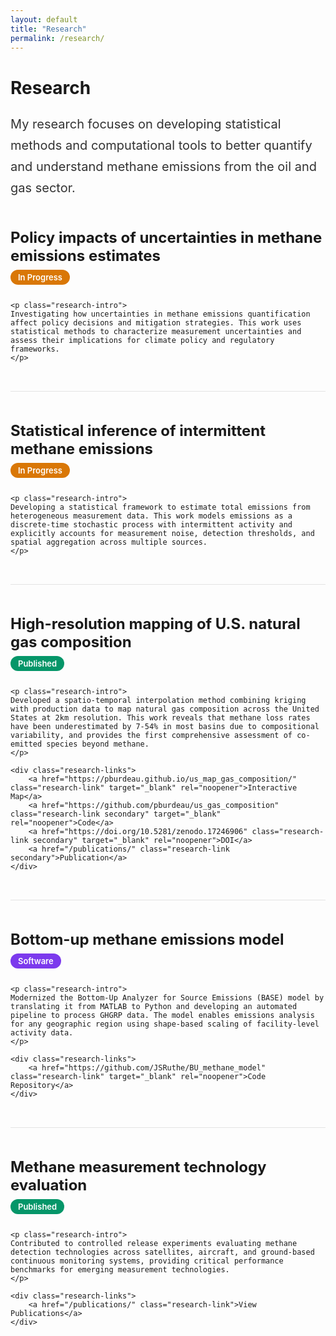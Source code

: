```yaml
---
layout: default
title: "Research"
permalink: /research/
---
```


<style>
.research-section {
    margin: 48px 0;
    padding-bottom: 32px;
    border-bottom: 1px solid rgba(0, 0, 0, 0.1);
}

.research-section:last-child {
    border-bottom: none;
}

.research-section h2 {
    font-size: 24px;
    font-weight: 700;
    margin: 0 0 8px;
    color: var(--ink);
}

.research-status {
    display: inline-block;
    font-size: 13px;
    font-weight: 600;
    padding: 4px 12px;
    border-radius: 16px;
    background: #D97706;
    color: white;
    margin-bottom: 12px;
}

.research-status.published {
    background: #059669;
}

.research-status.software {
    background: #7C3AED;
}

.research-intro {
    font-size: 18px;
    line-height: 1.7;
    margin: 16px 0;
    color: #333;
}

.research-links {
    display: flex;
    gap: 12px;
    flex-wrap: wrap;
    margin: 16px 0;
}

.research-link {
    display: inline-block;
    padding: 8px 16px;
    background: var(--ink);
    color: white;
    text-decoration: none;
    border-radius: 6px;
    font-size: 14px;
    font-weight: 600;
    transition: transform 0.2s ease, box-shadow 0.2s ease;
}

.research-link:hover {
    transform: translateY(-2px);
    box-shadow: 0 4px 12px rgba(0, 0, 0, 0.15);
}

.research-link.secondary {
    background: transparent;
    color: var(--ink);
    border: 2px solid var(--ink);
}

.research-link.secondary:hover {
    background: var(--ink);
    color: white;
}

@media (max-width: 768px) {
    .research-section h2 {
        font-size: 20px;
    }
    
    .research-intro {
        font-size: 16px;
    }
    
    .research-links {
        flex-direction: column;
    }
    
    .research-link {
        text-align: center;
    }
}
</style>

<h1>Research</h1>

<p style="font-size: 20px; line-height: 1.7; margin: 24px 0 48px; color: #333;">
My research focuses on developing statistical methods and computational tools to better quantify and understand methane emissions from the oil and gas sector.
</p>

<div class="research-section">
    <h2>Policy impacts of uncertainties in methane emissions estimates</h2>
    <span class="research-status">In Progress</span>
    
    <p class="research-intro">
    Investigating how uncertainties in methane emissions quantification affect policy decisions and mitigation strategies. This work uses statistical methods to characterize measurement uncertainties and assess their implications for climate policy and regulatory frameworks.
    </p>
</div>

<div class="research-section">
    <h2>Statistical inference of intermittent methane emissions</h2>
    <span class="research-status">In Progress</span>
    
    <p class="research-intro">
    Developing a statistical framework to estimate total emissions from heterogeneous measurement data. This work models emissions as a discrete-time stochastic process with intermittent activity and explicitly accounts for measurement noise, detection thresholds, and spatial aggregation across multiple sources.
    </p>
</div>

<div class="research-section">
    <h2>High-resolution mapping of U.S. natural gas composition</h2>
    <span class="research-status published">Published</span>
    
    <p class="research-intro">
    Developed a spatio-temporal interpolation method combining kriging with production data to map natural gas composition across the United States at 2km resolution. This work reveals that methane loss rates have been underestimated by 7-54% in most basins due to compositional variability, and provides the first comprehensive assessment of co-emitted species beyond methane.
    </p>
    
    <div class="research-links">
        <a href="https://pburdeau.github.io/us_map_gas_composition/" class="research-link" target="_blank" rel="noopener">Interactive Map</a>
        <a href="https://github.com/pburdeau/us_gas_composition" class="research-link secondary" target="_blank" rel="noopener">Code</a>
        <a href="https://doi.org/10.5281/zenodo.17246906" class="research-link secondary" target="_blank" rel="noopener">DOI</a>
        <a href="/publications/" class="research-link secondary">Publication</a>
    </div>
</div>

<div class="research-section">
    <h2>Bottom-up methane emissions model</h2>
    <span class="research-status software">Software</span>
    
    <p class="research-intro">
    Modernized the Bottom-Up Analyzer for Source Emissions (BASE) model by translating it from MATLAB to Python and developing an automated pipeline to process GHGRP data. The model enables emissions analysis for any geographic region using shape-based scaling of facility-level activity data.
    </p>
    
    <div class="research-links">
        <a href="https://github.com/JSRuthe/BU_methane_model" class="research-link" target="_blank" rel="noopener">Code Repository</a>
    </div>
</div>

<div class="research-section">
    <h2>Methane measurement technology evaluation</h2>
    <span class="research-status published">Published</span>
    
    <p class="research-intro">
    Contributed to controlled release experiments evaluating methane detection technologies across satellites, aircraft, and ground-based continuous monitoring systems, providing critical performance benchmarks for emerging measurement technologies.
    </p>
    
    <div class="research-links">
        <a href="/publications/" class="research-link">View Publications</a>
    </div>
</div>
